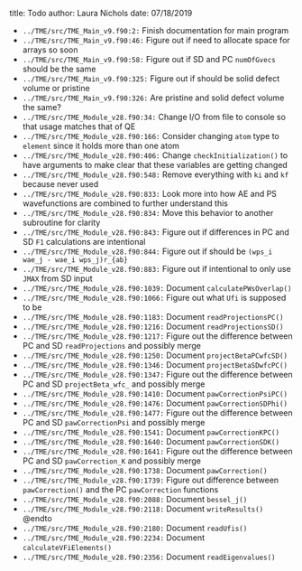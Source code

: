 title: Todo
author: Laura Nichols
date: 07/18/2019

* `../TME/src/TME_Main_v9.f90:2:` Finish documentation for main program
* `../TME/src/TME_Main_v9.f90:46:` Figure out if need to allocate space for arrays so soon
* `../TME/src/TME_Main_v9.f90:58:` Figure out if SD and PC `numOfGvecs` should be the same
* `../TME/src/TME_Main_v9.f90:325:` Figure out if should be solid defect volume or pristine
* `../TME/src/TME_Main_v9.f90:326:` Are pristine and solid defect volume the same?
* `../TME/src/TME_Module_v28.f90:34:` Change I/O from file to console so that usage matches that of QE
* `../TME/src/TME_Module_v28.f90:166:` Consider changing `atom` type to `element` since it holds more than one atom
* `../TME/src/TME_Module_v28.f90:406:` Change `checkInitialization()` to have arguments to make clear that these variables are getting changed
* `../TME/src/TME_Module_v28.f90:548:` Remove everything with `ki` and `kf` because never used
* `../TME/src/TME_Module_v28.f90:833:` Look more into how AE and PS wavefunctions are combined to further understand this
* `../TME/src/TME_Module_v28.f90:834:` Move this behavior to another subroutine for clarity
* `../TME/src/TME_Module_v28.f90:843:` Figure out if differences in PC and SD `F1` calculations are intentional
* `../TME/src/TME_Module_v28.f90:844:` Figure out if should be `(wps_i wae_j - wae_i wps_j)r_{ab}`
* `../TME/src/TME_Module_v28.f90:883:` Figure out if intentional to only use `JMAX` from SD input
* `../TME/src/TME_Module_v28.f90:1039:` Document `calculatePWsOverlap()`
* `../TME/src/TME_Module_v28.f90:1066:` Figure out what `Ufi` is supposed to be
* `../TME/src/TME_Module_v28.f90:1183:` Document `readProjectionsPC()`
* `../TME/src/TME_Module_v28.f90:1216:` Document `readProjectionsSD()`
* `../TME/src/TME_Module_v28.f90:1217:` Figure out the difference between PC and SD `readProjections` and possibly merge
* `../TME/src/TME_Module_v28.f90:1250:` Document `projectBetaPCwfcSD()`
* `../TME/src/TME_Module_v28.f90:1346:` Document `projectBetaSDwfcPC()`
* `../TME/src/TME_Module_v28.f90:1347:` Figure out the difference between PC and SD `projectBeta_wfc_` and possibly merge
* `../TME/src/TME_Module_v28.f90:1410:` Document `pawCorrectionPsiPC()`
* `../TME/src/TME_Module_v28.f90:1476:` Document `pawCorrectionSDPhi()`
* `../TME/src/TME_Module_v28.f90:1477:` Figure out the difference between PC and SD `pawCorrectionPsi` and possibly merge
* `../TME/src/TME_Module_v28.f90:1541:` Document `pawCorrectionKPC()`
* `../TME/src/TME_Module_v28.f90:1640:` Document `pawCorrectionSDK()`
* `../TME/src/TME_Module_v28.f90:1641:` Figure out the difference between PC and SD `pawCorrection_K` and possibly merge
* `../TME/src/TME_Module_v28.f90:1738:` Document `pawCorrection()`
* `../TME/src/TME_Module_v28.f90:1739:` Figure out difference between `pawCorrection()` and the PC `pawCorrection` functions
* `../TME/src/TME_Module_v28.f90:2088:` Document `bessel_j()`
* `../TME/src/TME_Module_v28.f90:2118:` Document `writeResults()` @endto
* `../TME/src/TME_Module_v28.f90:2180:` Document `readUfis()`
* `../TME/src/TME_Module_v28.f90:2234:` Document `calculateVFiElements()`
* `../TME/src/TME_Module_v28.f90:2356:` Document `readEigenvalues()`

